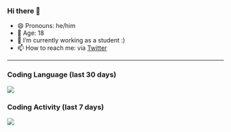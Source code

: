 ### Hi there 👋

- 😄 Pronouns: he/him
- 🎉 Age: 18
- 🔭 I’m currently working as a student :)
- 📫 How to reach me: via [Twitter](https://twitter.com/nilsbtr)

---

### Coding Language (last 30 days)

<a href="https://wakatime.com"><img src="https://wakatime.com/share/@f6e7b5f7-07af-45e7-b6c1-1163495358ca/f645d593-0ae5-413b-9367-16b1be8ccc6b.png" /></a>

### Coding Activity (last 7 days)

<a href="https://wakatime.com"><img src="https://wakatime.com/share/@nilsbtr/09191af1-07e9-4bdd-9df8-a6ff88584f6a.png" /></a>
